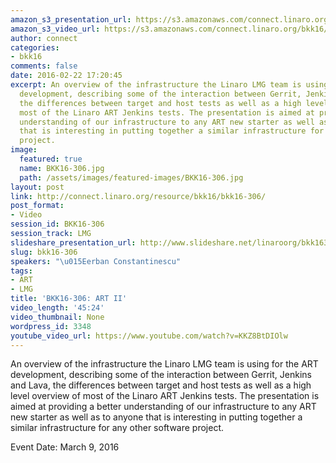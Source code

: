```yaml
---
amazon_s3_presentation_url: https://s3.amazonaws.com/connect.linaro.org/bkk16/Presentations/Wednesday/BKK16-306.pdf
amazon_s3_video_url: https://s3.amazonaws.com/connect.linaro.org/bkk16/Videos/Wednesday/BKK16-306%20ART%20II.mp4
author: connect
categories:
- bkk16
comments: false
date: 2016-02-22 17:20:45
excerpt: An overview of the infrastructure the Linaro LMG team is using for the ART
  development, describing some of the interaction between Gerrit, Jenkins and Lava,
  the differences between target and host tests as well as a high level overview of
  most of the Linaro ART Jenkins tests. The presentation is aimed at providing a better
  understanding of our infrastructure to any ART new starter as well as to anyone
  that is interesting in putting together a similar infrastructure for any other software
  project.
image:
  featured: true
  name: BKK16-306.jpg
  path: /assets/images/featured-images/BKK16-306.jpg
layout: post
link: http://connect.linaro.org/resource/bkk16/bkk16-306/
post_format:
- Video
session_id: BKK16-306
session_track: LMG
slideshare_presentation_url: http://www.slideshare.net/linaroorg/bkk16306-art-ii
slug: bkk16-306
speakers: "\u015Eerban Constantinescu"
tags:
- ART
- LMG
title: 'BKK16-306: ART II'
video_length: '45:24'
video_thumbnail: None
wordpress_id: 3348
youtube_video_url: https://www.youtube.com/watch?v=KKZ8BtDIOlw
---
```


An overview of the infrastructure the Linaro LMG team is using for the ART development, describing some of the interaction between Gerrit, Jenkins and Lava, the differences between target and host tests as well as a high level overview of most of the Linaro ART Jenkins tests. The presentation is aimed at providing a better understanding of our infrastructure to any ART new starter as well as to anyone that is interesting in putting together a similar infrastructure for any other software project.

Event Date: March 9, 2016